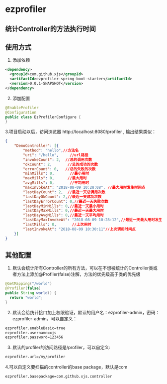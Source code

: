 # ezprofiler

## 统计Controller的方法执行时间

## 使用方式

1. 添加依赖
```xml
<dependency>
  <groupId>com.github.xjs</groupId>
  <artifactId>ezprofiler-spring-boot-starter</artifactId>
  <version>0.0.1-SNAPSHOT</version>
</dependency>
```
2. 添加配置
```java
@EnableProfiler
@Configuration
public class EzProfilerConfigure {
}
```
3.项目启动以后，访问浏览器 http://localhost:8080/profiler , 输出结果类似：
```json
{
	"DemoController": [{
		"method": "hello",//方法名
		"uri": "/hello",     //url路径
		"invokeCount": 2,  //总的调用次数
		"okCount": 2,       //总的成功的次数
		"errorCount": 0,   //总的失败的次数
		"minMills": 0,       //最小用时
		"maxMills": 0,      //最大用时
		"avgMills": 0,       //平均用时
		"maxInvokeAt": "2018-08-09 10:28:08", //最大用时发生时间点
		"lastDayCount": 2,  //最近一天总调用次数
		"lastDayOkCount": 2,//最近一天成功次数
		"lastDayErrorCount": 0,//最近一天失败次数
		"lastDayMinMills": 0,//最近一天最小用时
		"lastDayMaxMills": 0,//最近一天最大用时
		"lastDayAvgMills": 0,//最近一天平均用时
		"lastDayMaxInvokeAt": "2018-08-09 10:28:12",//最近一天最大用时发生时间点
		"lastMills": 0,       //上次用时
		"lastInvokeAt": "2018-08-09 10:30:11"//上次调用时间点
	}]
}
```

## 其他配置

1. 默认会统计所有Controller的所有方法，可以在不想被统计的Controller类或者方法上添加@Profiler(false)注解，方法的优先级高于类的优先级
```java
@GetMapping("/world")
@Profiler(false)
public String world() {
  return "world";
}
```
2. 默认会给统计接口加上权限验证，默认的用户名：ezprofiler-admin，密码：ezprofiler-admin，可以自定义：
```html
ezprofiler.enableBasic=true
ezprofiler.username=xjs
ezprofiler.password=123456
```
3. 默认的profiler的访问路径是/profiler，可以自定义:
```html
ezprofiler.url=/my/profiler
```
4.可以自定义要扫描的controller的base package，默认是com
```html
ezprofiler.basepackage=com.github.xjs.controller
```
